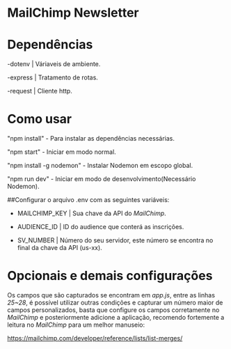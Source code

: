 # MailChimp Newsletter

# Dependências

-dotenv | Váriaveis de ambiente.

-express | Tratamento de rotas.

-request | Cliente http.

# Como usar

"npm install" - Para instalar as dependências necessárias.

"npm start" - Iniciar em modo normal.

"npm install -g nodemon" - Instalar Nodemon em escopo global.

"npm run dev" - Iniciar em modo de desenvolvimento(Necessário Nodemon).

##Configurar o arquivo .env com as seguintes variáveis:

- MAILCHIMP_KEY | Sua chave da API do _MailChimp_.

- AUDIENCE_ID | ID do audience que conterá as inscrições.

- SV_NUMBER | Número do seu servidor, este número se encontra no final da chave da API (us-xx).

# Opcionais e demais configurações

Os campos que são capturados se encontram em _app.js_, entre as linhas _25~28_, é possível utilizar outras condições e capturar um número maior de campos personalizados, basta que configure os campos corretamente no _MailChimp_ e posteriormente adicione a aplicação, recomendo fortemente a leitura no _MailChimp_ para um melhor manuseio:

https://mailchimp.com/developer/reference/lists/list-merges/